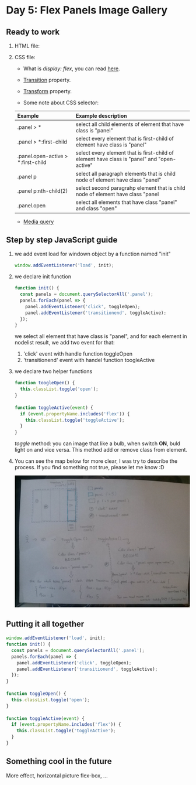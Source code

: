 # Day 5: Flex Panels Image Gallery

## Ready to work

  1. HTML file:
  2. CSS file:
      * What is *display: flex*, you can read [here](https://www.w3schools.com/cssref/css3_pr_flex.asp).
      * [Transition](https://www.w3schools.com/css/css3_transitions.asp) property.
      * [Transform](https://www.w3schools.com/css/css3_2dtransforms.asp) property.

      * Some note about CSS selector:

      | Example | Example description |
      | ------- | ------------------- |
      .panel > * | select all child elements of element that have class is "panel"
      .panel > *:first-child | select every element that is first-child of element have class is "panel"
      .panel.open-active > *:first-child | select every element that is first-child of element have class is "panel" and "open-active"
      .panel p | select all paragraph elements that is child node of element have class "panel"
      .panel p:nth-child(2) | select second paragrahp element that is child node of element have class "panel
      .panel.open | select all elements that have class "panel" and class "open"

      * [Media query](https://www.w3schools.com/css/css3_mediaqueries.asp)

## Step by step JavaScript guide

1. we add event load for windown object by a function named "init"

   ```javascript
   window.addEventListener('load', init);
   ```

2. we declare init function

   ```javascript
   function init() {
     const panels = document.querySelectorAll('.panel');
     panels.forEach(panel => {
       panel.addEventListener('click', toggleOpen);
       panel.addEventListener('transitionend', toggleActive);
     });
   }
   ```

   we select all element that have class is "panel", and for each element in nodelist result, we add two event for that:
     1. 'click' event with handle function toggleOpen
     2. 'transitionend' event with handel function toogleActive

3. we declare two helper functions

   ```javascript
   function toogleOpen() {
     this.classList.toggle('open');
   }

   function toggleActive(event) {
     if (event.propertyName.includes('flex')) {
       this.classList.toggle('toggleActive');
     }
   }
   ```

   *toggle* method: you can image that like a bulb, when switch **ON**, buld light on and vice versa. This method add or remove class from element.

4. You can see the map below for more clear, I was try to describe the process. If you find something not true, please let me know :D

   ![process of event](image/explain_in_picture.jpg)

## Putting it all together

   ```javascript
   window.addEventListener('load', init);
   function init() {
     const panels = document.querySelectorAll('.panel');
     panels.forEach(panel => {
       panel.addEventListener('click', toggleOpen);
       panel.addEventListener('transitionend', toggleActive);
     });
   }

   function toggleOpen() {
     this.classList.toggle('open');
   }

   function toggleActive(event) {
     if (event.propertyName.includes('flex')) {
       this.classList.toggle('toggleActive');
     }
   }
   ```

## Something cool in the future

More effect, horizontal picture flex-box, ...